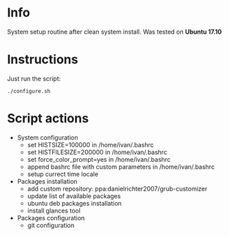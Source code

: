 # Info
System setup routine after clean system install. Was tested on **Ubuntu 17.10**

# Instructions
Just run the script:
```
./configure.sh
```

# Script actions
* System configuration
    * set HISTSIZE=100000 in /home/ivan/.bashrc
    * set HISTFILESIZE=200000 in /home/ivan/.bashrc
    * set force_color_prompt=yes in /home/ivan/.bashrc
    * append bashrc file with custom parameters in /home/ivan/.bashrc
    * setup currect time locale
* Packages installation
    * add custom repository: ppa:danielrichter2007/grub-customizer
    * update list of available packages
    * ubuntu deb packages installation
    * install glances tool
* Packages configuration
    * git configuration

